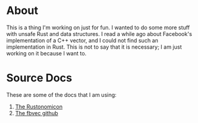 # About

This is a thing I'm working on just for fun. I wanted to do some more stuff with unsafe Rust and data structures. 
I read a while ago about Facebook's implementation of a C++ vector, and I could not find such an implementation
in Rust. This is not to say that it is necessary; I am just working on it because I want to.


# Source Docs
These are some of the docs that I am using:
1. [The Rustonomicon](https://doc.rust-lang.org/nomicon/vec/vec.html)
2. [The fbvec github](https://github.com/facebook/folly/blob/main/folly/docs/FBVector.md)
